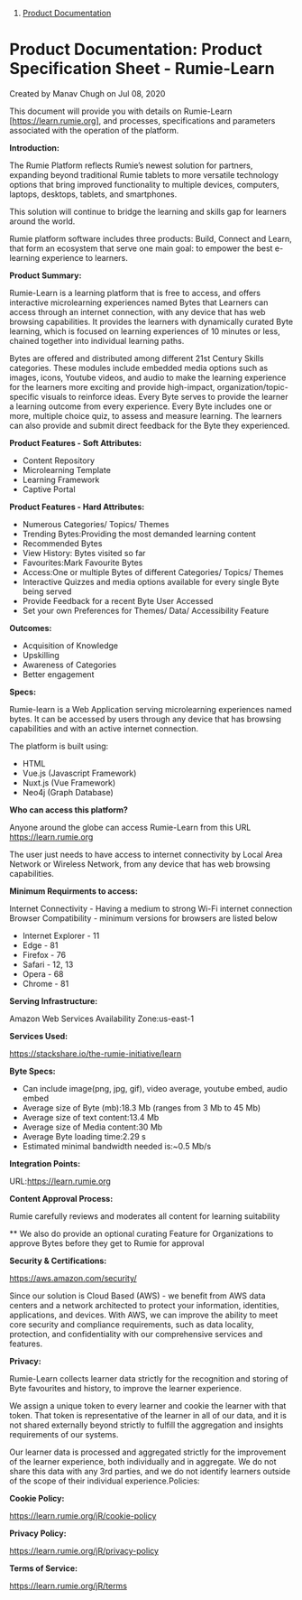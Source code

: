 
1.  [Product Documentation](index.html)

Product Documentation: Product Specification Sheet - Rumie-Learn
=================================================================

Created by Manav Chugh on Jul 08, 2020

This document will provide you with details on Rumie-Learn [https://learn.rumie.org], and processes, specifications and parameters associated with the operation of the platform. 

**Introduction:** 

The Rumie Platform reflects Rumie’s newest solution for partners, expanding beyond traditional Rumie tablets to more versatile technology options that bring improved functionality to multiple devices, computers, laptops, desktops, tablets, and smartphones.

This solution will continue to bridge the learning and skills gap for learners around the world. 

Rumie platform software includes three products: Build, Connect and Learn, that form an ecosystem that serve one main goal: to empower the best e-learning experience to learners.

**Product Summary:**

Rumie-Learn is a learning platform that is free to access, and offers interactive microlearning experiences named Bytes that Learners can access through an internet connection, with any device that has web browsing capabilities. It provides the learners with dynamically curated Byte learning, which is focused on learning experiences of 10 minutes or less, chained together into individual learning paths.

Bytes are offered and distributed among different 21st Century Skills categories. These modules include embedded media options such as images, icons, Youtube videos, and audio to make the learning experience for the learners more exciting and provide high-impact, organization/topic-specific visuals to reinforce ideas. Every Byte serves to provide the learner a learning outcome from every experience. Every Byte includes one or more, multiple choice quiz, to assess and measure learning. The learners can also provide and submit direct feedback for the Byte they experienced.

**Product Features - Soft Attributes:**

  * Content Repository
  * Microlearning Template
  * Learning Framework
  * Captive Portal
  
**Product Features -  Hard Attributes:**

  * Numerous Categories/ Topics/ Themes
  * Trending Bytes:Providing the most demanded learning content
  * Recommended Bytes
  * View History: Bytes visited so far
  * Favourites:Mark Favourite Bytes
  * Access:One or multiple Bytes of different Categories/ Topics/ Themes
  * Interactive Quizzes and media options available for every single Byte being served
  * Provide Feedback for a recent Byte User Accessed
  * Set your own Preferences for Themes/ Data/ Accessibility Feature

**Outcomes:**

 * Acquisition of Knowledge
 * Upskilling
 * Awareness of Categories
 * Better engagement

**Specs:**

Rumie-learn  is a Web Application serving microlearning experiences named bytes. It can be accessed by users through any device that has browsing capabilities and with an active internet connection. 

The platform is built using:

 * HTML 
 * Vue.js (Javascript Framework)
 * Nuxt.js (Vue Framework) 
 * Neo4j (Graph Database) 

**Who can access this platform?**

Anyone around the globe can access Rumie-Learn from this URL https://learn.rumie.org

The user just needs to have access to internet connectivity by Local Area Network or Wireless Network, from any device that has web browsing capabilities.

**Minimum Requirments to access:**

Internet Connectivity - Having a medium to strong Wi-Fi internet connection Browser Compatibility - minimum versions for browsers are listed below

 * Internet Explorer - 11
 * Edge - 81
 * Firefox - 76
 * Safari - 12, 13
 * Opera - 68
 * Chrome - 81

**Serving Infrastructure:**

Amazon Web Services Availability Zone:us-east-1

**Services Used:**

https://stackshare.io/the-rumie-initiative/learn

**Byte Specs:**

 * Can include image(png, jpg, gif), video average, youtube embed, audio embed
 * Average size of Byte (mb):18.3 Mb (ranges from 3 Mb to 45 Mb)
 * Average size of text content:13.4 Mb
 * Average size of Media content:30 Mb
 * Average Byte loading time:2.29 s
 * Estimated minimal bandwidth needed is:~0.5 Mb/s

**Integration Points:**

URL:https://learn.rumie.org

**Content Approval Process:**

Rumie carefully reviews and moderates all content for learning suitability

** We also do provide an optional curating Feature for Organizations to approve Bytes before they get to Rumie for approval

**Security & Certifications:**

https://aws.amazon.com/security/

Since our solution is Cloud Based (AWS) - we benefit from AWS data centers and a network architected to protect your information, identities, applications, and devices. With AWS, we can improve the ability to meet core security and compliance requirements, such as data locality, protection, and confidentiality with our comprehensive services and features.

**Privacy:**

Rumie-Learn collects learner data strictly for the recognition and storing of Byte favourites and history, to improve the learner experience.

We assign a unique token to every learner and cookie the learner with that token. That token is representative of the learner in all of our data, and it is not shared externally beyond strictly to fulfill the aggregation and insights requirements of our systems.

Our learner data is processed and aggregated strictly for the improvement of the learner experience, both individually and in aggregate. We do not share this data with any 3rd parties, and we do not identify learners outside of the scope of their individual experience.Policies:

**Cookie Policy:**

https://learn.rumie.org/jR/cookie-policy

**Privacy Policy:**

https://learn.rumie.org/jR/privacy-policy

**Terms of Service:**

https://learn.rumie.org/jR/terms

